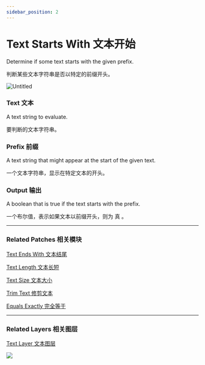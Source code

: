 ```yaml
---
sidebar_position: 2
---
```


# Text Starts With 文本开始

Determine if some text starts with the given prefix.

判断某些文本字符串是否以特定的前缀开头。

![Untitled](https://s3.us-west-2.amazonaws.com/secure.notion-static.com/ba63c5ed-4d6e-49e5-bd24-054100d03b00/Untitled.png?X-Amz-Algorithm=AWS4-HMAC-SHA256&X-Amz-Content-Sha256=UNSIGNED-PAYLOAD&X-Amz-Credential=AKIAT73L2G45EIPT3X45%2F20220602%2Fus-west-2%2Fs3%2Faws4_request&X-Amz-Date=20220602T180346Z&X-Amz-Expires=86400&X-Amz-Signature=dfb9b26d39f922ae87ea7f7e9664c5b2006b57b2daa5643c77bf38a46ba340cb&X-Amz-SignedHeaders=host&response-content-disposition=filename%20%3D%22Untitled.png%22&x-id=GetObject)

### Text 文本

A text string to evaluate.

要判断的文本字符串。

### Prefix 前缀

A text string that might appear at the start of the given text.

一个文本字符串，显示在特定文本的开头。

### Output 输出

A boolean that is true if the text starts with the prefix.

一个布尔值，表示如果文本以前缀开头，则为 真 。

------

### Related Patches 相关模块

[Text Ends With 文本结尾](./Text%20Ends%20With.md)

[Text Length 文本长短](./Text%20Length.md)

[Text Size 文本大小](./Text%20Size.md)

[Trim Text 修剪文本](./Trim%20Text.md)

[Equals Exactly 完全等于](./../Logic/Equals%20Exactly.md)

------

### Related Layers 相关图层

[Text Layer 文本图层](./../Layer/Text%20Layer.md)

![](https://s3.us-west-2.amazonaws.com/secure.notion-static.com/ff169ff8-47e7-4c5d-811b-a0d10427b229/Untitled.png?X-Amz-Algorithm=AWS4-HMAC-SHA256&X-Amz-Content-Sha256=UNSIGNED-PAYLOAD&X-Amz-Credential=AKIAT73L2G45EIPT3X45%2F20220602%2Fus-west-2%2Fs3%2Faws4_request&X-Amz-Date=20220602T180353Z&X-Amz-Expires=86400&X-Amz-Signature=9592df682251ea688b5f3082bbadfc4f4e93938299db66226d8989b88b7cc58c&X-Amz-SignedHeaders=host&response-content-disposition=filename%20%3D%22Untitled.png%22&x-id=GetObject)
